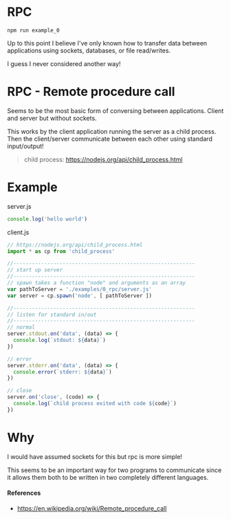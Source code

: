 # RPC

```shell
npm run example_0
```

Up to this point I believe I've only known how to transfer data between applications using sockets, databases, or file read/writes.

I guess I never considered another way!


# RPC - Remote procedure call
Seems to be the most basic form of conversing between applications. Client and server but without sockets.

This works by the client application running the server as a child process. Then the client/server communicate between each other using standard input/output!

> child process: https://nodejs.org/api/child_process.html

# Example
server.js
```js
console.log('hello world')
```

client.js
```js
// https://nodejs.org/api/child_process.html
import * as cp from 'child_process'

//-----------------------------------------------------------
// start up server
//-----------------------------------------------------------
// spawn takes a function "node" and arguments as an array
var pathToServer = './examples/0_rpc/server.js'
var server = cp.spawn('node', [ pathToServer ])

//-----------------------------------------------------------
// listen for standard in/out
//-----------------------------------------------------------
// normal
server.stdout.on('data', (data) => {
  console.log(`stdout: ${data}`)
})

// error
server.stderr.on('data', (data) => {
  console.error(`stderr: ${data}`)
})

// close
server.on('close', (code) => {
  console.log(`child process exited with code ${code}`)
})
```

# Why
I would have assumed sockets for this but rpc is more simple!

This seems to be an important way for two programs to communicate since it allows them both to be written in two completely different languages.


#### References
- https://en.wikipedia.org/wiki/Remote_procedure_call
